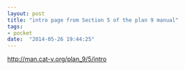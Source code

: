 ```yaml
---
layout: post
title: "intro page from Section 5 of the plan 9 manual"
tags:
- pocket
date:  "2014-05-26 19:44:25"
---
```


http://man.cat-v.org/plan_9/5/intro

